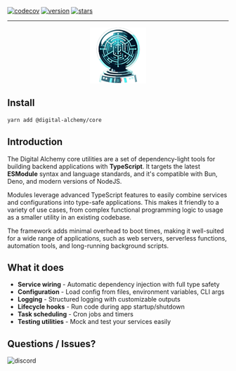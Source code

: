 [![codecov](https://codecov.io/github/Digital-Alchemy-TS/core/graph/badge.svg?token=IBGLY3RY68)](https://codecov.io/github/Digital-Alchemy-TS/core)
[![version](https://img.shields.io/github/package-json/version/Digital-Alchemy-TS/core)](https://www.npmjs.com/package/@digital-alchemy/core)
[![stars](https://img.shields.io/github/stars/Digital-Alchemy-TS/core)](https://github.com/Digital-Alchemy-TS/core)

---
<div align="center">

![Digital Alchemy](https://raw.githubusercontent.com/Digital-Alchemy-TS/.github/main/profile/github-logo.png)

</div>

## Install

```bash
yarn add @digital-alchemy/core
```

## Introduction

The Digital Alchemy core utilities are a set of dependency-light tools for building backend applications with **TypeScript**. It targets the latest **ESModule** syntax and language standards, and it's compatible with Bun, Deno, and modern versions of NodeJS.

Modules leverage advanced TypeScript features to easily combine services and configurations into type-safe applications. This makes it friendly to a variety of use cases, from complex functional programming logic to usage as a smaller utility in an existing codebase.

The framework adds minimal overhead to boot times, making it well-suited for a wide range of applications, such as web servers, serverless functions, automation tools, and long-running background scripts.
## What it does

- **Service wiring** - Automatic dependency injection with full type safety
- **Configuration** - Load config from files, environment variables, CLI args
- **Logging** - Structured logging with customizable outputs
- **Lifecycle hooks** - Run code during app startup/shutdown
- **Task scheduling** - Cron jobs and timers
- **Testing utilities** - Mock and test your services easily

## Questions / Issues?

![discord](https://img.shields.io/discord/1219758743848489147?label=Discord&logo=discord)
